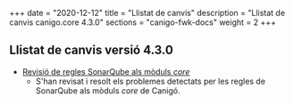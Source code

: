 +++
date        = "2020-12-12"
title       = "Llistat de canvis"
description = "Llistat de canvis canigo.core 4.3.0"
sections    = "canigo-fwk-docs"
weight		= 2
+++

## Llistat de canvis versió 4.3.0

- [Revisió de regles SonarQube als mòduls _core_](/noticies/2020-06-09-Revisio_regles_SonarQube_moduls_core/)
   - S'han revisat i resolt els problemes detectats per les regles de SonarQube als mòduls _core_ de Canigó.

